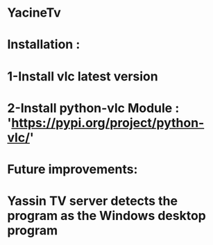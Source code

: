 # YacineTv
# Installation :
# 1-Install vlc latest version
# 2-Install python-vlc Module : 'https://pypi.org/project/python-vlc/'
# Future improvements:
# Yassin TV server detects the program as the Windows desktop program
